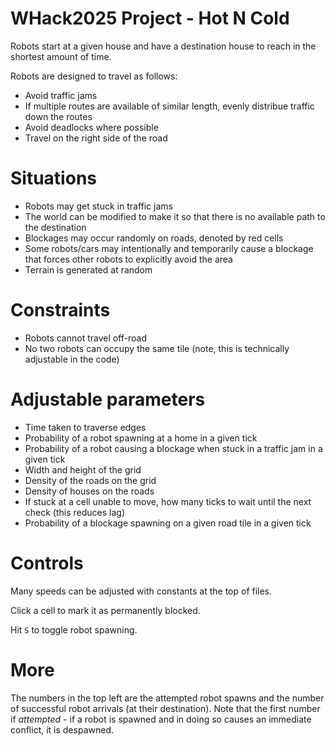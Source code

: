 # WHack2025 Project - Hot N Cold

Robots start at a given house and have a destination house to reach in the shortest amount of time.

Robots are designed to travel as follows:
- Avoid traffic jams
- If multiple routes are available of similar length, evenly distribue traffic down the routes
- Avoid deadlocks where possible
- Travel on the right side of the road

# Situations
- Robots may get stuck in traffic jams
- The world can be modified to make it so that there is no available path to the destination
- Blockages may occur randomly on roads, denoted by red cells
- Some robots/cars may intentionally and temporarily cause a blockage that forces other robots to explicitly avoid the area
- Terrain is generated at random

# Constraints
- Robots cannot travel off-road
- No two robots can occupy the same tile (note, this is technically adjustable in the code)

# Adjustable parameters
- Time taken to traverse edges
- Probability of a robot spawning at a home in a given tick
- Probability of a robot causing a blockage when stuck in a traffic jam in a given tick
- Width and height of the grid
- Density of the roads on the grid
- Density of houses on the roads
- If stuck at a cell unable to move, how many ticks to wait until the next check (this reduces lag)
- Probability of a blockage spawning on a given road tile in a given tick

# Controls

Many speeds can be adjusted with constants at the top of files.

Click a cell to mark it as permanently blocked.

Hit `S` to toggle robot spawning.

# More

The numbers in the top left are the attempted robot spawns and the number of successful robot arrivals (at their destination). Note that the first number if _attempted_ - if a robot is spawned and in doing so causes an immediate conflict, it is despawned.
